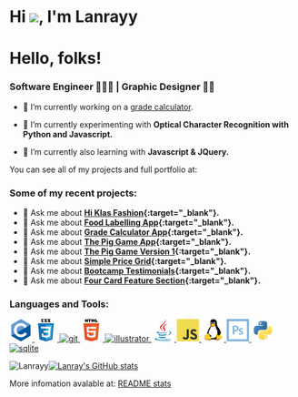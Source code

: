 <h1 align="left">Hi <img src="https://raw.githubusercontent.com/MartinHeinz/MartinHeinz/master/wave.gif" width="30px">, I'm Lanrayy</h1>

# Hello, folks! 

<h3 align="left">Software Engineer 👨🏿‍💻 | Graphic Designer ✍🏿</h3>

- 🔭 I’m currently working on a [grade calculator](https://lanrayy.github.io/grade-calculator/).

- 🌱 I’m currently experimenting with **Optical Character Recognition with Python and Javascript.**
- 🌱 I’m currently also learning with **Javascript & JQuery.**

You can see all of my projects and full portfolio at:
<h3>Some of my recent projects:</h3>

- 💬 Ask me about **[Hi Klas Fashion](https://www.hi-klas-fashion.co.uk){:target="_blank"}.**
- 💬 Ask me about **[Food Labelling App](https://food-label-website.vercel.app){:target="_blank"}.**
- 💬 Ask me about **[Grade Calculator App](https://lanrayy.github.io/grade-calculator/){:target="_blank"}.**
- 💬 Ask me about **[The Pig Game App](https://lanrayy.github.io/the-pig-game-v2/){:target="_blank"}.**
- 💬 Ask me about **[The Pig Game Version 1](https://the-pig-game.vercel.app){:target="_blank"}.**
- 💬 Ask me about **[Simple Price Grid](https://lanrayy.github.io/single-price-grid-component-master/){:target="_blank"}.**
- 💬 Ask me about **[Bootcamp Testimonials](https://lanrayy.github.io/bootcamp-testimonials/){:target="_blank"}.**
- 💬 Ask me about **[Four Card Feature Section](https://lanrayy.github.io/four-card-feature-section/){:target="_blank"}.**


<h3 align="left">Languages and Tools:</h3>
<p align="left"> <a href="https://www.cprogramming.com/" target="_blank"> <img src="https://raw.githubusercontent.com/devicons/devicon/master/icons/c/c-original.svg" alt="c" width="40" height="40"/> </a> <a href="https://www.w3schools.com/css/" target="_blank"> <img src="https://raw.githubusercontent.com/devicons/devicon/master/icons/css3/css3-original-wordmark.svg" alt="css3" width="40" height="40"/> </a> <a href="https://git-scm.com/" target="_blank"> <img src="https://www.vectorlogo.zone/logos/git-scm/git-scm-icon.svg" alt="git" width="40" height="40"/> </a> <a href="https://www.w3.org/html/" target="_blank"> <img src="https://raw.githubusercontent.com/devicons/devicon/master/icons/html5/html5-original-wordmark.svg" alt="html5" width="40" height="40"/> </a> <a href="https://www.adobe.com/in/products/illustrator.html" target="_blank"> <img src="https://www.vectorlogo.zone/logos/adobe_illustrator/adobe_illustrator-icon.svg" alt="illustrator" width="40" height="40"/> </a> <a href="https://www.java.com" target="_blank"> <img src="https://raw.githubusercontent.com/devicons/devicon/master/icons/java/java-original.svg" alt="java" width="40" height="40"/> </a> <a href="https://developer.mozilla.org/en-US/docs/Web/JavaScript" target="_blank"> <img src="https://raw.githubusercontent.com/devicons/devicon/master/icons/javascript/javascript-original.svg" alt="javascript" width="40" height="40"/> </a> <a href="https://www.linux.org/" target="_blank"> <img src="https://raw.githubusercontent.com/devicons/devicon/master/icons/linux/linux-original.svg" alt="linux" width="40" height="40"/> </a> <a href="https://www.photoshop.com/en" target="_blank"> <img src="https://raw.githubusercontent.com/devicons/devicon/master/icons/photoshop/photoshop-line.svg" alt="photoshop" width="40" height="40"/> </a> <a href="https://www.python.org" target="_blank"> <img src="https://raw.githubusercontent.com/devicons/devicon/master/icons/python/python-original.svg" alt="python" width="40" height="40"/> </a> <a href="https://www.sqlite.org/" target="_blank"> <img src="https://www.vectorlogo.zone/logos/sqlite/sqlite-icon.svg" alt="sqlite" width="40" height="40"/> </a> </p>



<p><img align="left" src="https://github-readme-stats.vercel.app/api/top-langs?username=Lanrayy&show_icons=true&locale=en&layout=compact&bg_color=20,e96443,904e95&title_color=ffffff&text_color=ffffff&icon_color=ffffff&card_width=445" alt="Lanrayy"/>
</p>


[![Lanray's GitHub stats](https://github-readme-stats.vercel.app/api/?username=Lanrayy&count_private=true&hide=contribs&show_icons=true&bg_color=20,e96443,904e95&title_color=ffffff&text_color=ffffff&icon_color=ffffff)](https://github.com/Lanrayy/github-readme-stats)

More infomation avalable at: [README stats](https://github.com/anuraghazra/github-readme-stats)

